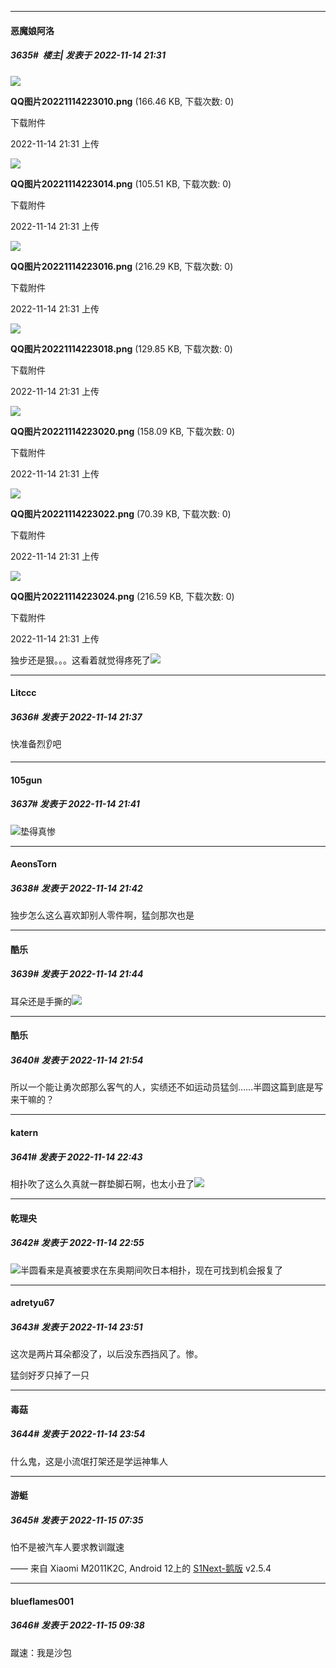 

*****

####  恶魔娘阿洛  
##### 3635#         楼主| 发表于 2022-11-14 21:31

<img src="https://img.saraba1st.com/forum/202211/14/213105ja9mzh999azhare9.png" referrerpolicy="no-referrer">

<strong>QQ图片20221114223010.png</strong> (166.46 KB, 下载次数: 0)

下载附件

2022-11-14 21:31 上传

<img src="https://img.saraba1st.com/forum/202211/14/213105x5snnamem2010185.png" referrerpolicy="no-referrer">

<strong>QQ图片20221114223014.png</strong> (105.51 KB, 下载次数: 0)

下载附件

2022-11-14 21:31 上传

<img src="https://img.saraba1st.com/forum/202211/14/213104a4fef4eqehy0ohux.png" referrerpolicy="no-referrer">

<strong>QQ图片20221114223016.png</strong> (216.29 KB, 下载次数: 0)

下载附件

2022-11-14 21:31 上传

<img src="https://img.saraba1st.com/forum/202211/14/213104jwqwwnn6hntvnzqn.png" referrerpolicy="no-referrer">

<strong>QQ图片20221114223018.png</strong> (129.85 KB, 下载次数: 0)

下载附件

2022-11-14 21:31 上传

<img src="https://img.saraba1st.com/forum/202211/14/213104si4dpgx01qz1p122.png" referrerpolicy="no-referrer">

<strong>QQ图片20221114223020.png</strong> (158.09 KB, 下载次数: 0)

下载附件

2022-11-14 21:31 上传

<img src="https://img.saraba1st.com/forum/202211/14/213156jrgoomyzlrpe7fxx.png" referrerpolicy="no-referrer">

<strong>QQ图片20221114223022.png</strong> (70.39 KB, 下载次数: 0)

下载附件

2022-11-14 21:31 上传

<img src="https://img.saraba1st.com/forum/202211/14/213156wobuzwee14rvt2zq.png" referrerpolicy="no-referrer">

<strong>QQ图片20221114223024.png</strong> (216.59 KB, 下载次数: 0)

下载附件

2022-11-14 21:31 上传

独步还是狠。。。这看着就觉得疼死了<img src="https://static.saraba1st.com/image/smiley/face2017/068.png" referrerpolicy="no-referrer">

*****

####  Litccc  
##### 3636#       发表于 2022-11-14 21:37

快准备烈👂吧



*****

####  105gun  
##### 3637#       发表于 2022-11-14 21:41

<img src="https://static.saraba1st.com/image/smiley/face2017/064.png" referrerpolicy="no-referrer">垫得真惨

*****

####  AeonsTorn  
##### 3638#       发表于 2022-11-14 21:42

独步怎么这么喜欢卸别人零件啊，猛剑那次也是

*****

####  酷乐  
##### 3639#       发表于 2022-11-14 21:44

耳朵还是手撕的<img src="https://static.saraba1st.com/image/smiley/face2017/097.png" referrerpolicy="no-referrer">



*****

####  酷乐  
##### 3640#       发表于 2022-11-14 21:54

所以一个能让勇次郎那么客气的人，实绩还不如运动员猛剑……半圆这篇到底是写来干嘛的？



*****

####  katern  
##### 3641#       发表于 2022-11-14 22:43

相扑吹了这么久真就一群垫脚石啊，也太小丑了<img src="https://static.saraba1st.com/image/smiley/face2017/018.png" referrerpolicy="no-referrer">



*****

####  乾理央  
##### 3642#       发表于 2022-11-14 22:55

<img src="https://static.saraba1st.com/image/smiley/face2017/067.png" referrerpolicy="no-referrer">半圆看来是真被要求在东奥期间吹日本相扑，现在可找到机会报复了



*****

####  adretyu67  
##### 3643#       发表于 2022-11-14 23:51

这次是两片耳朵都没了，以后没东西挡风了。惨。

猛剑好歹只掉了一只

*****

####  毒菇  
##### 3644#       发表于 2022-11-14 23:54

什么鬼，这是小流氓打架还是学运神隼人



*****

####  游蜓  
##### 3645#       发表于 2022-11-15 07:35

怕不是被汽车人要求教训蹴速

—— 来自 Xiaomi M2011K2C, Android 12上的 [S1Next-鹅版](https://github.com/ykrank/S1-Next/releases) v2.5.4



*****

####  blueflames001  
##### 3646#       发表于 2022-11-15 09:38

蹴速：我是沙包

